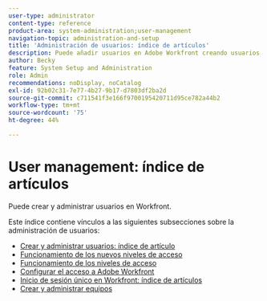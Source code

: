 ```yaml
---
user-type: administrator
content-type: reference
product-area: system-administration;user-management
navigation-topic: administration-and-setup
title: 'Administración de usuarios: índice de artículos'
description: Puede añadir usuarios en Adobe Workfront creando usuarios individuales desde cero o copiando los existentes.
author: Becky
feature: System Setup and Administration
role: Admin
recommendations: noDisplay, noCatalog
exl-id: 92b02c31-7e77-4b27-9b17-d7803df2ba2d
source-git-commit: c711541f3e166f9700195420711d95ce782a44b2
workflow-type: tm+mt
source-wordcount: '75'
ht-degree: 44%

---
```


# User management: índice de artículos

<!-- Audited: 5/2025 -->

Puede crear y administrar usuarios en Workfront.

Este índice contiene vínculos a las siguientes subsecciones sobre la administración de usuarios:

* [Crear y administrar usuarios: índice de artículo](../../administration-and-setup/add-users/create-and-manage-users/create-and-manage-users.md)
* [Funcionamiento de los nuevos niveles de acceso](/help/quicksilver/administration-and-setup/add-users/how-access-levels-work/access-levels-toc.md)
* [Funcionamiento de los niveles de acceso](../../administration-and-setup/add-users/access-levels-and-object-permissions/access-levels.md)
* [Configurar el acceso a Adobe Workfront](../../administration-and-setup/add-users/configure-and-grant-access/configure-access.md)
* [Inicio de sesión único en Workfront: índice de artículos](../../administration-and-setup/add-users/single-sign-on/single-sign-on.md)
* [Crear y administrar equipos](../../administration-and-setup/add-users/create-and-manage-teams/create-and-manage-teams.md)
